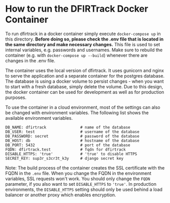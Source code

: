 # How to run the DFIRTrack Docker Container

To run dfirtrack in a docker container simply execute `docker-compose up` in this directory. **Before doing so, please check the .env file that is located in the same directory and make necessary changes.** This file is used to set internal variables, e.g. passwords and usernames. Make sure to rebuild the container (e.g. with `docker-compose up --build`) whenever there are changes in the .env file.

The container uses the local version of dfirtrack. It uses gunicorn and nginx to serve the application and a separate container for the postgres database. The database is using a docker volume to persist changes - when you want to start with a fresh database, simply delete the volume. Due to this design, the docker container can be used for development as well as for production purposes.

To use the container in a cloud environment, most of the settings can also be changed with environment variables. The following list shows the available environment variables.

```
DB_NAME: dfirtrack               # name of the database
DB_USER: test                    # username of the database
DB_PASSWORD: secret              # password of the database
DB_HOST: db                      # hostname of the database
DB_PORT: 5432                    # port of the database
FQDN: dfirtrack.test             # fqdn for dfirtrack
DISABLE_HTTPS: 'true'            # 'true' to disable HTTPS
SECRET_KEY: sup3r_s3cr3t_k3y     # django secret key
```

Note: The build process of the container creates the SSL certificate with the FQDN in the `.env` file. When you change the FQDN in the environment variables, SSL requests won't work. You should only change the `FQDN` parameter, if you also want to set `DISABLE_HTTPS` to `'true'`. In production environments, the `DISABLE_HTTPS` setting should only be used behind a load balancer or another proxy which enables encryption.
